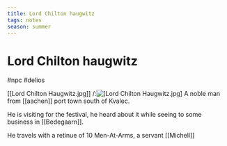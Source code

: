 ```yaml
---
title: Lord Chilton haugwitz
tags: notes
season: summer
---
```

 
# Lord Chilton haugwitz
#npc #delios 

[[Lord Chilton Haugwitz.jpg]]
/:![[Lord Chilton Haugwitz.jpg]](/img/Lord%20Chilton%20haugwitz.jpg)
A noble man from [[aachen]] port town south of Kvalec.

He is visiting for the festival, he heard about it while seeing to some business in [[Bedegaarn]].

He travels with a retinue of 10 Men-At-Arms, a servant [[Michell]]

